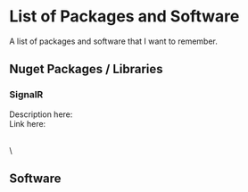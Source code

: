 # List of Packages and Software
A list of packages and software that I want to remember.

## Nuget Packages / Libraries
### SignalR
Description here:\
Link here:

\
\
## Software
